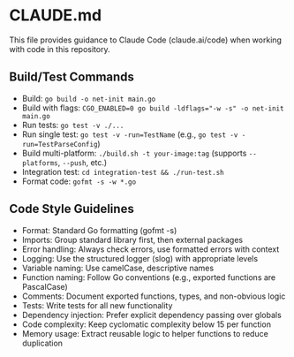 # CLAUDE.md

This file provides guidance to Claude Code (claude.ai/code) when working with code in this repository.

## Build/Test Commands
- Build: `go build -o net-init main.go`
- Build with flags: `CGO_ENABLED=0 go build -ldflags="-w -s" -o net-init main.go`
- Run tests: `go test -v ./...`
- Run single test: `go test -v -run=TestName` (e.g., `go test -v -run=TestParseConfig`)
- Build multi-platform: `./build.sh -t your-image:tag` (supports `--platforms`, `--push`, etc.)
- Integration test: `cd integration-test && ./run-test.sh`
- Format code: `gofmt -s -w *.go`

## Code Style Guidelines
- Format: Standard Go formatting (gofmt -s)
- Imports: Group standard library first, then external packages
- Error handling: Always check errors, use formatted errors with context
- Logging: Use the structured logger (slog) with appropriate levels
- Variable naming: Use camelCase, descriptive names
- Function naming: Follow Go conventions (e.g., exported functions are PascalCase)
- Comments: Document exported functions, types, and non-obvious logic
- Tests: Write tests for all new functionality
- Dependency injection: Prefer explicit dependency passing over globals
- Code complexity: Keep cyclomatic complexity below 15 per function
- Memory usage: Extract reusable logic to helper functions to reduce duplication